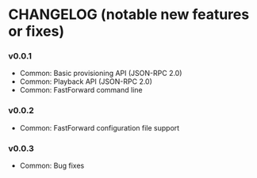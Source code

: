 # CHANGELOG (notable new features or fixes)

### v0.0.1
* Common: Basic provisioning API (JSON-RPC 2.0)
* Common: Playback API (JSON-RPC 2.0)
* Common: FastForward command line

### v0.0.2
* Common: FastForward configuration file support

### v0.0.3
* Common: Bug fixes
